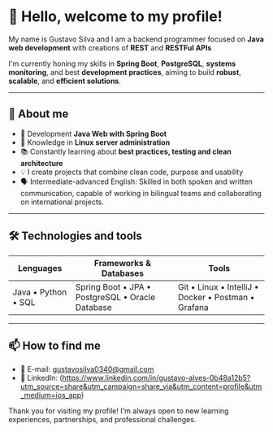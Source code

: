 # 👋 Hello, welcome to my profile! 


My name is Gustavo Silva and I am a backend programmer focused on **Java web development** with creations of **REST** and **RESTFul APIs**

I'm currently honing my skills in **Spring Boot**, **PostgreSQL**, **systems monitoring**, and best **development practices**, aiming to build **robust**, **scalable**, and **efficient solutions**.


---

## 💼 About me

- 🎯 Development **Java Web with Spring Boot**
- 🐧 Knowledge in **Linux server administration**
- 📚 Constantly learning about **best practices, testing and clean architecture**
- 💡 I create projects that combine clean code, purpose and usability
- 🗣️ Intermediate-advanced English: Skilled in both spoken and written communication, capable of working in bilingual teams and collaborating on international projects.

---

## 🛠️ Technologies and tools

| Lenguages | Frameworks & Databases | Tools |
|-----------|-----------------------------|-------------|
| Java • Python • SQL | Spring Boot • JPA • PostgreSQL • Oracle Database| Git • Linux • IntelliJ • Docker • Postman • Grafana|

---

## 📫 How to find me

- 📧 E-mail: gustavosilva0340@gmail.com
- 💼 LinkedIn: (https://www.linkedin.com/in/gustavo-alves-0b48a12b5?utm_source=share&utm_campaign=share_via&utm_content=profile&utm_medium=ios_app)



Thank you for visiting my profile! I'm always open to new learning experiences, partnerships, and professional challenges. 
